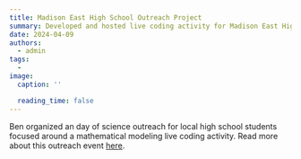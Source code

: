 ```yaml
---
title: Madison East High School Outreach Project
summary: Developed and hosted live coding activity for Madison East High School Students
date: 2024-04-09
authors:
  - admin
tags:
  -
image:
  caption: ''

  reading_time: false
---
```


Ben organized an day of science outreach for local high school students focused around a mathematical modeling live coding activity.  Read more about this outreach event [here](/teaching_and_outreach/delta/).
